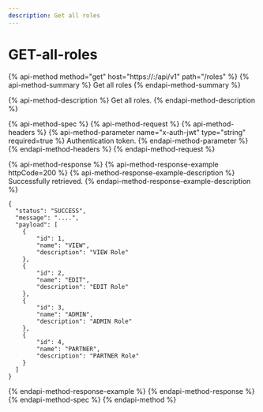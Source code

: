 ```yaml
---
description: Get all roles
---
```


# GET-all-roles

{% api-method method="get" host="https://<host>:<port>/api/v1" path="/roles" %}
{% api-method-summary %}
Get all roles
{% endapi-method-summary %}

{% api-method-description %}
Get all roles.
{% endapi-method-description %}

{% api-method-spec %}
{% api-method-request %}
{% api-method-headers %}
{% api-method-parameter name="x-auth-jwt" type="string" required=true %}
Authentication token.
{% endapi-method-parameter %}
{% endapi-method-headers %}
{% endapi-method-request %}

{% api-method-response %}
{% api-method-response-example httpCode=200 %}
{% api-method-response-example-description %}
Successfully retrieved.
{% endapi-method-response-example-description %}

```
{
  "status": "SUCCESS",
  "message": "....",
  "payload": [
    {
        "id": 1,
        "name": "VIEW",
        "description": "VIEW Role"
    },
    {
        "id": 2,
        "name": "EDIT",
        "description": "EDIT Role"
    },
    {
        "id": 3,
        "name": "ADMIN",
        "description": "ADMIN Role"
    },
    {
        "id": 4,
        "name": "PARTNER",
        "description": "PARTNER Role"
    }
  ]
}
```
{% endapi-method-response-example %}
{% endapi-method-response %}
{% endapi-method-spec %}
{% endapi-method %}




